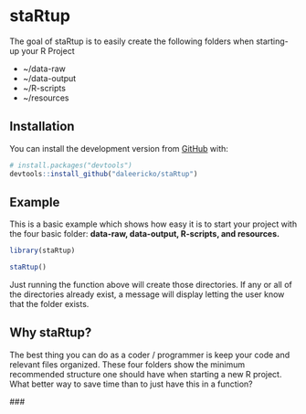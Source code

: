 
<!-- README.md is generated from README.Rmd. Please edit that file -->

# staRtup

<!-- badges: start -->

<!-- badges: end -->

The goal of staRtup is to easily create the following folders when
starting-up your R Project

  - \~/data-raw
  - \~/data-output
  - \~/R-scripts
  - \~/resources

## Installation

You can install the development version from
[GitHub](https://github.com/) with:

``` r
# install.packages("devtools")
devtools::install_github("daleericko/staRtup")
```

## Example

This is a basic example which shows how easy it is to start your project
with the four basic folder: **data-raw, data-output, R-scripts, and
resources.**

``` r
library(staRtup)

staRtup()
```

Just running the function above will create those directories. If any or
all of the directories already exist, a message will display letting the
user know that the folder exists.

## Why staRtup?

The best thing you can do as a coder / programmer is keep your code and
relevant files organized. These four folders show the minimum
recommended structure one should have when starting a new R project.
What better way to save time than to just have this in a function?

\#\#\#
